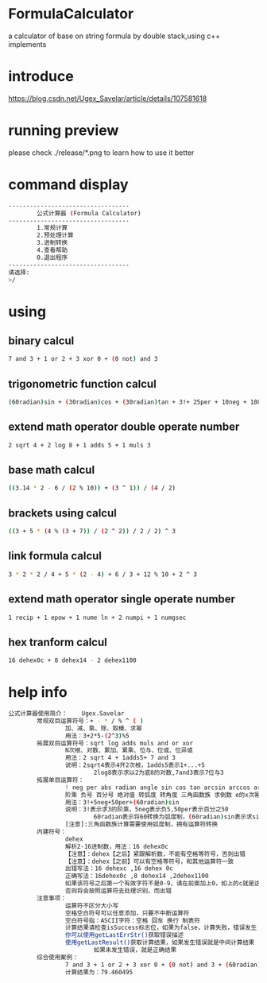 # FormulaCalculator
a calculator of base on string formula by double stack,using c++ implements
# introduce
https://blog.csdn.net/Ugex_Savelar/article/details/107581618
# running preview
please check ./release/*.png to learn how to use it better
# command display
```bash
----------------------------------
        公式计算器 (Formula Calculator)
----------------------------------
        1.常规计算
        2.预处理计算
        3.进制转换
        4.查看帮助
        0.退出程序
----------------------------------
请选择:
>/
```
# using
## binary calcul
```bash
7 and 3 + 1 or 2 + 3 xor 0 + (0 not) and 3
```
## trigonometric function calcul
```bash
(60radian)sin + (30radian)cos + (30radian)tan + 3!+ 25per + 10neg + 180radian
```
## extend math operator double operate number
```bash
2 sqrt 4 + 2 log 8 + 1 adds 5 + 1 muls 3
```
## base math calcul
```bash
((3.14 * 2 - 6 / (2 % 10)) + (3 ^ 1)) / (4 / 2)
```
## brackets using calcul
```bash
((3 + 5 * (4 % (3 + 7)) / (2 ^ 2)) / 2 / 2) ^ 3
```
## link formula calcul
```bash
3 * 2 * 2 / 4 + 5 * (2 - 4) + 6 / 3 + 12 % 10 + 2 ^ 3
```
## extend math operator single operate number
```bash
1 recip + 1 epow + 1 nume ln + 2 numpi + 1 numgsec
```
## hex tranform calcul
```bash
16 dehex0c + 8 dehex14 - 2 dehex1100
```
# help info
```bash
公式计算器使用简介：    Ugex.Savelar
        常规双目运算符号：+ - * / % ^ ( )
                加、减、乘、除、取模、求幂
                用法：3+2*5-(2^3)%5
        拓展双目运算符号：sqrt log adds muls and or xor
                N次根、对数、累加、累乘、位与、位或、位异或
                用法：2 sqrt 4 + 1adds5+ 7 and 3
                说明：2sqrt4表示4开2次根，1adds5表示1+...+5
                        2log8表示求以2为底8的对数,7and3表示7位与3
        拓展单目运算符：
                ! neg per abs radian angle sin cos tan arcsin arccos arctan recip epow ln numpi nume numgsec
                阶乘 负号 百分号 绝对值 转弧度 转角度 三角函数族 求倒数 e的x次幂 自然对数 n倍圆周率 n倍自然常数 n倍黄金 分割率
                用法：3!+5neg+50per+(60radian)sin
                说明：3!表示求3的阶乘，5neg表示负5,50per表示百分之50
                        60radian表示将60转换为弧度制，(60radian)sin表示求sin60角度
                [注意]:三角函数族计算需要使用弧度制，拥有运算符转换
        内建符号：
                dehex
                解析2-16进制数，用法：16 dehex0c
                【注意】：dehex【之后】紧跟解析数，不能有空格等符号，否则出错
                【注意】：dehex【之前】可以有空格等符号，和其他运算符一致
                出错写法：16 dehexc ,16 dehex 0c
                正确写法：16dehex0c ,8 dehex14 ,2dehex1100
                如果该符号之后第一个有效字符不是0-9，请在前面加上0，如上的c就是这个情况
                否则将会按照运算符去处理识别，而出错
        注意事项：
                运算符不区分大小写
                空格空白符号可以任意添加，只要不中断运算符
                空白符号指：ASCII字符：空格 回车 换行 制表符
                计算结果请检查isSuccess标志位，如果为false，计算失败，错误发生
                你可以使用getLastErrStr()获取错误描述
                使用getLastResult()获取计算结果，如果发生错误就是中间计算结果
                        如果未发生错误，就是正确结果
        综合使用案例：
                7 and 3 + 1 or 2 + 3 xor 0 + (0 not) and 3 + (60radian)sin + (30radian)cos + (30radian)tan + 3!+ 25per + 10neg + 180radian + 2 sqrt 4 + 2 log 8 + 1 adds 5 + 1 muls 3 + ((3.14 * 2 - 6 / (2 % 10)) + (3 ^ 1)) / (4 / 2) + ((3 + 5 * (4 % (3 + 7)) / (2 ^ 2)) / 2 / 2) ^ 3 + 3 * 2 * 2 / 4 + 5 * (2 - 4) + 6 / 3 + 12 % 10 + 2 ^ 3+1 recip + 1 epow + 1 nume ln + 2 numpi + 1 numgsec+16 dehex0c + 8 dehex14 - 2 dehex1100
                计算结果为：79.460495
```
